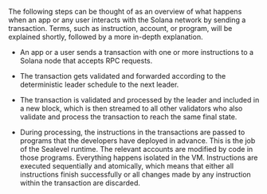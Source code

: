 The following steps can be thought of as an overview of what happens when an app or any user interacts with the Solana network by sending a transaction. Terms, such as instruction, account, or program, will be explained shortly, followed by a more in-depth explanation.

- An app or a user sends a transaction with one or more instructions to a Solana node that accepts RPC requests.

- The transaction gets validated and forwarded according to the deterministic leader schedule to the next leader.

- The transaction is validated and processed by the leader and included in a new block, which is then streamed to all other validators who also validate and process the transaction to reach the same final state.

- During processing, the instructions in the transactions are passed to programs that the developers have deployed in advance. This is the job of the Sealevel runtime. The relevant accounts are modified by code in those programs. Everything happens isolated in the VM. Instructions are executed sequentially and atomically, which means that either all instructions finish successfully or all changes made by any instruction within the transaction are discarded.
